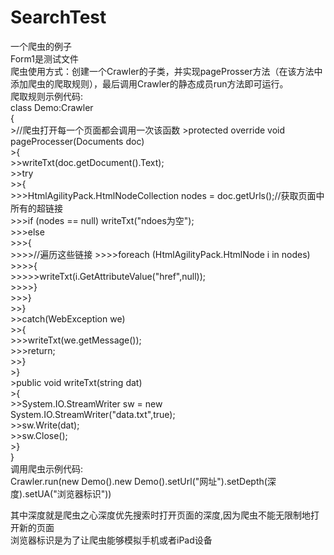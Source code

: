 # SearchTest
一个爬虫的例子  
Form1是测试文件  
爬虫使用方式：创建一个Crawler的子类，并实现pageProsser方法（在该方法中添加爬虫的爬取规则），最后调用Crawler的静态成员run方法即可运行。  
爬取规则示例代码:  
class Demo:Crawler  
{  
    >//爬虫打开每一个页面都会调用一次该函数
    >protected override void pageProcesser(Documents doc)  
    >{  
        >>writeTxt(doc.getDocument().Text);  
        >>try  
        >>{  
            >>>HtmlAgilityPack.HtmlNodeCollection nodes = doc.getUrls();//获取页面中所有的超链接  
            >>>if (nodes == null) writeTxt("ndoes为空");  
            >>>else  
            >>>{  
                >>>>//遍历这些链接
                >>>>foreach (HtmlAgilityPack.HtmlNode i in nodes)  
                >>>>{  
                    >>>>>writeTxt(i.GetAttributeValue("href",null));  
                >>>>}  
            >>>}  
        >>}  
        >>catch(WebException we)  
        >>{  
            >>>writeTxt(we.getMessage());  
            >>>return;  
        >>}  
    >}  
    >public void writeTxt(string dat)  
    >{  
        >>System.IO.StreamWriter sw = new System.IO.StreamWriter("data.txt",true);  
        >>sw.Write(dat);  
        >>sw.Close();  
    >}  
}  
调用爬虫示例代码:  
Crawler.run(new Demo().new Demo().setUrl("网址").setDepth(深度).setUA("浏览器标识"))  
  
其中深度就是爬虫之心深度优先搜索时打开页面的深度,因为爬虫不能无限制地打开新的页面  
浏览器标识是为了让爬虫能够模拟手机或者iPad设备
